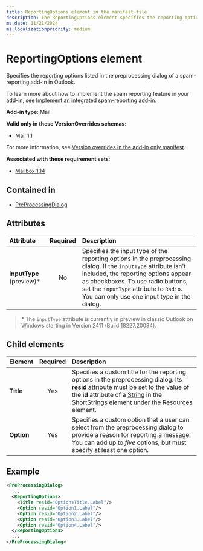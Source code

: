 ```yaml
---
title: ReportingOptions element in the manifest file
description: The ReportingOptions element specifies the reporting options listed in the preprocessing dialog of a spam-reporting add-in in Outlook.
ms.date: 11/21/2024
ms.localizationpriority: medium
---
```


# ReportingOptions element

Specifies the reporting options listed in the preprocessing dialog of a spam-reporting add-in in Outlook.

To learn more about how to implement the spam reporting feature in your add-in, see [Implement an integrated spam-reporting add-in](/office/dev/add-ins/outlook/spam-reporting).

**Add-in type**: Mail

**Valid only in these VersionOverrides schemas**:

- Mail 1.1

For more information, see [Version overrides in the add-in only manifest](/office/dev/add-ins/develop/xml-manifest-overview#version-overrides-in-the-manifest).

**Associated with these requirement sets**:

- [Mailbox 1.14](../requirement-sets/outlook/requirement-set-1.14/outlook-requirement-set-1.14.md)

## Contained in

- [PreProcessingDialog](preprocessingdialog.md)

## Attributes

| Attribute | Required | Description |
|:-----|:-----:|:-----|
| **inputType** (preview)* | No | Specifies the input type of the reporting options in the preprocessing dialog. If the `inputType` attribute isn't included, the reporting options appear as checkboxes. To use radio buttons, set the `inputType` attribute to `Radio`. You can only use one input type in the dialog. |

> \* The `inputType` attribute is currently in preview in classic Outlook on Windows starting in Version 2411 (Build 18227.20034).

## Child elements

| Element | Required | Description |
| :------ | :------: | :------ |
| **Title** | Yes | Specifies a custom title for the reporting options in the preprocessing dialog. Its **resid** attribute must be set to the value of the **id** attribute of a [String](string.md) in the [ShortStrings](shortstrings.md) element under the [Resources](resources.md) element. |
| **Option** | Yes | Specifies a custom option that a user can select from the preprocessing dialog to provide a reason for reporting a message. You can add up to *five* options, but must specify at least one option. |

## Example

```xml
<PreProcessingDialog>
  ...
  <ReportingOptions>
    <Title resid="OptionsTitle.Label"/>
    <Option resid="Option1.Label"/>
    <Option resid="Option2.Label"/>
    <Option resid="Option3.Label"/>
    <Option resid="Option4.Label"/>
  </ReportingOptions>
  ...
</PreProcessingDialog>
```
